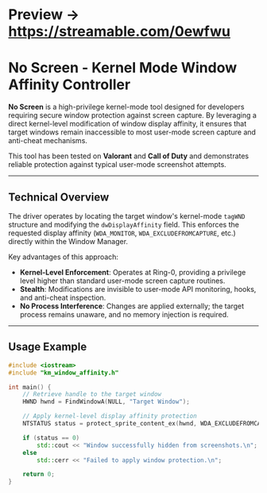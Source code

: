 # Preview -> https://streamable.com/0ewfwu

# No Screen - Kernel Mode Window Affinity Controller

**No Screen** is a high-privilege kernel-mode tool designed for developers requiring secure window protection against screen capture. By leveraging a direct kernel-level modification of window display affinity, it ensures that target windows remain inaccessible to most user-mode screen capture and anti-cheat mechanisms.  

This tool has been tested on **Valorant** and **Call of Duty** and demonstrates reliable protection against typical user-mode screenshot attempts.  

---

## Technical Overview

The driver operates by locating the target window's kernel-mode `tagWND` structure and modifying the `dwDisplayAffinity` field. This enforces the requested display affinity (`WDA_MONITOR`, `WDA_EXCLUDEFROMCAPTURE`, etc.) directly within the Window Manager.  

Key advantages of this approach:  

- **Kernel-Level Enforcement**: Operates at Ring-0, providing a privilege level higher than standard user-mode screen capture routines.  
- **Stealth**: Modifications are invisible to user-mode API monitoring, hooks, and anti-cheat inspection.  
- **No Process Interference**: Changes are applied externally; the target process remains unaware, and no memory injection is required.  

---

## Usage Example

```cpp
#include <iostream>
#include "km_window_affinity.h"

int main() {
    // Retrieve handle to the target window
    HWND hwnd = FindWindowA(NULL, "Target Window");

    // Apply kernel-level display affinity protection
    NTSTATUS status = protect_sprite_content_ex(hwnd, WDA_EXCLUDEFROMCAPTURE);

    if (status == 0)
        std::cout << "Window successfully hidden from screenshots.\n";
    else
        std::cerr << "Failed to apply window protection.\n";

    return 0;
}




